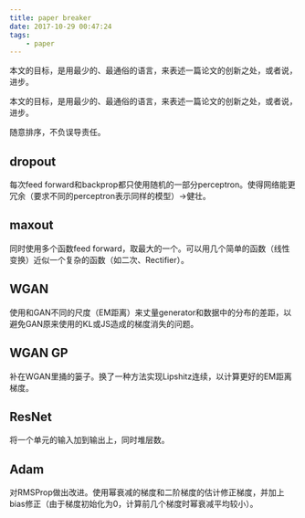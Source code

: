 ```yaml
---
title: paper breaker
date: 2017-10-29 00:47:24
tags:
	- paper
---
```

本文的目标，是用最少的、最通俗的语言，来表述一篇论文的创新之处，或者说，进步。
<!-- excerpt -->

本文的目标，是用最少的、最通俗的语言，来表述一篇论文的创新之处，或者说，进步。

随意排序，不负误导责任。

## dropout

每次feed forward和backprop都只使用随机的一部分perceptron。使得网络能更冗余（要求不同的perceptron表示同样的模型）->健壮。

## maxout

同时使用多个函数feed forward，取最大的一个。可以用几个简单的函数（线性变换）近似一个复杂的函数（如二次、Rectifier）。

## WGAN

使用和GAN不同的尺度（EM距离）来丈量generator和数据中的分布的差距，以避免GAN原来使用的KL或JS造成的梯度消失的问题。

## WGAN GP

补在WGAN里捅的篓子。换了一种方法实现Lipshitz连续，以计算更好的EM距离梯度。

## ResNet

将一个单元的输入加到输出上，同时堆层数。

## Adam

对RMSProp做出改进。使用幂衰减的梯度和二阶梯度的估计修正梯度，并加上bias修正（由于梯度初始化为0，计算前几个梯度时幂衰减平均较小）。
